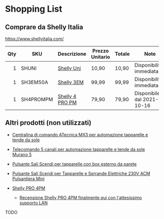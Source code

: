 # Shopping List

## Comprare da Shelly Italia

<https://www.shellyitalia.com/>

| Qty | SKU       | Descrizione | Prezzo Unitario | Totale | Note
|----:|-----------|-------------|-----------------|--------|--------
|   1 | SHUNI     | [Shelly Uni](https://www.shellyitalia.com/shelly-uni/) | 10,90 | 10,90 | Disponibilita': immediata
|   1 | SH3EM50A  | [Shelly 3EM](https://www.shellyitalia.com/shelly-3em/) | 99,99 | 99,99 | Disponibilita': immediata
|   1 | SH4PROMPM | [Shelly 4 PRO PM](https://www.shellyitalia.com/shelly-4-pro-pm/) | 79,90 | 79,90 | Disponibile dal 2021-10-16

## Altri prodotti (non utilizzati)

* [Centralina di comando ATecnica MX3 per automazione tapparelle e tende da sole](https://www.atecnica.it/centralina-di-comando-atecnica-mx3-per-automazione-tapparelle-e-tende-da-sole3.html)
* [Telecomando 5 canali per automazione tapparelle e tende da sole Murano 5](https://www.atecnica.it/telecomando-5-canali-per-automazione-tapparelle-e-tende-da-sole-murano-5.html)
* [Pulsante Sali Scendi per tapparelle con box esterno da parete](https://www.atecnica.it/pulsante-sali-scendi-per-tapparelle-e-serrande-elettriche-230v-con-box-esterno-da-parete-atecnica.html)
* [Pulsante Sali Scendi per Tapparelle e Serrande Elettriche 230V ACM Pulsantiera Mini](https://www.atecnica.it/pulsante-sali-scendi-per-tapparelle-e-serrande-elettriche-230v-acm-pulsantiera-mini.html)



* [Shelly PRO 4PM](https://www.shellyitalia.com/shelly-4-pro-pm/)
  - [Recensione Shelly PRO 4PM finalmente qui con l'attesissimo supporto LAN](https://www.youtube.com/watch?v=lmQLyWvBcpk)

TODO

<!-- EOF -->
